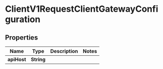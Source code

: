 

# ClientV1RequestClientGatewayConfiguration


## Properties

| Name | Type | Description | Notes |
|------------ | ------------- | ------------- | -------------|
|**apiHost** | **String** |  |  |



